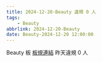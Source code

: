 ```yaml
---
title: 2024-12-20-Beauty 違規 0 人
tags:
    - Beauty
abbrlink: 2024-12-20-Beauty
date: Beauty-2024-12-20 12:00:00
---
```

Beauty 板 [板規連結](https://www.ptt.cc/bbs/Beauty/M.1630069980.A.84B.html)
昨天違規 0 人
